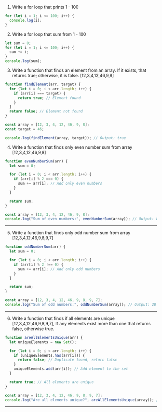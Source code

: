 1. Write a for loop that prints 1 - 100
```js
for (let i = 1; i <= 100; i++) {
  console.log(i);
}
```


2. Write a for loop that sum from 1 - 100
```js
let sum = 0;
for (let i = 1; i <= 100; i++) {
  sum += i;
}
console.log(sum);

```


3. Write a function that finds an element from an array. If it exists, that returns true; otherwise, it is false. [12,3,4,12,46,9,8]
```js
function findElement(arr, target) {
  for (let i = 0; i < arr.length; i++) {
    if (arr[i] === target) {
      return true; // Element found
    }
  }
  return false; // Element not found
}

const array = [12, 3, 4, 12, 46, 9, 8];
const target = 46;

console.log(findElement(array, target)); // Output: true

```



4.  Write a function that finds only even number sum from array [12,3,4,12,46,9,8]
```js
function evenNumberSum(arr) {
  let sum = 0;

  for (let i = 0; i < arr.length; i++) {
    if (arr[i] % 2 === 0) {
      sum += arr[i]; // Add only even numbers
    }
  }

  return sum;
}

const array = [12, 3, 4, 12, 46, 9, 8];
console.log("Sum of even numbers:", evenNumberSum(array)); // Output: 82

```

---

5. Write a function that finds only odd number sum from array [12,3,4,12,46,9,8,9,7]
```js
function oddNumberSum(arr) {
  let sum = 0;

  for (let i = 0; i < arr.length; i++) {
    if (arr[i] % 2 !== 0) {
      sum += arr[i]; // Add only odd numbers
    }
  }

  return sum;
}

const array = [12, 3, 4, 12, 46, 9, 8, 9, 7];
console.log("Sum of odd numbers:", oddNumberSum(array)); // Output: 28

```

---

6. Write a function that finds if all elements are unique [12,3,4,12,46,9,8,9,7], If any elements exist more than one that returns false, otherwise true.
```js
function areAllElementsUnique(arr) {
  let uniqueElements = new Set();

  for (let i = 0; i < arr.length; i++) {
    if (uniqueElements.has(arr[i])) {
      return false; // Duplicate found, return false
    }
    uniqueElements.add(arr[i]); // Add element to the set
  }

  return true; // All elements are unique
}

const array = [12, 3, 4, 12, 46, 9, 8, 9, 7];
console.log("Are all elements unique?", areAllElementsUnique(array)); // Output: false

```

---
